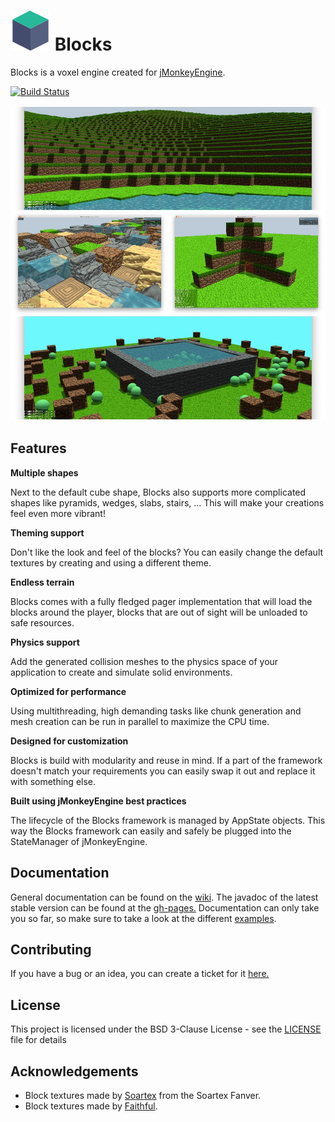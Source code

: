 # ![Blocks](icon-64.png) Blocks
Blocks is a voxel engine created for [jMonkeyEngine](https://jmonkeyengine.org).

[![Build Status](https://travis-ci.com/rvandoosselaer/Blocks.svg?token=EPZCRwE8MCLwXqyrYpqT&branch=master)](https://travis-ci.com/rvandoosselaer/Blocks)

![image](blocks-examples.jpg)

## Features

**Multiple shapes**

Next to the default cube shape, Blocks also supports more complicated shapes like pyramids, wedges, slabs, stairs, ...
This will make your creations feel even more vibrant!

**Theming support**

Don't like the look and feel of the blocks? You can easily change the default textures by creating and using a different theme. 

**Endless terrain**

Blocks comes with a fully fledged pager implementation that will load the blocks around the player, blocks that are out of sight will be unloaded to safe resources.

**Physics support**

Add the generated collision meshes to the physics space of your application to create and simulate solid environments.

**Optimized for performance**
 
Using multithreading, high demanding tasks like chunk generation and mesh creation can be run in parallel to maximize the CPU time.

**Designed for customization**

Blocks is build with modularity and reuse in mind. If a part of the framework doesn't match your requirements you can easily swap it out and replace it with something else.

**Built using jMonkeyEngine best practices**

The lifecycle of the Blocks framework is managed by AppState objects. This way the Blocks framework can easily and safely be plugged into the StateManager of jMonkeyEngine.

## Documentation
General documentation can be found on the [wiki](https://github.com/rvandoosselaer/Blocks/wiki). The javadoc of the latest stable version can be found at the [gh-pages.](https://rvandoosselaer.github.io/Blocks/1.1.0/javadoc/)
Documentation can only take you so far, so make sure to take a look at the different [examples](https://github.com/rvandoosselaer/Blocks/tree/master/examples/src/main/java/com/rvandoosselaer/blocks/examples).

## Contributing
If you have a bug or an idea, you can create a ticket for it [here.](https://github.com/rvandoosselaer/Blocks/issues)

## License
This project is licensed under the BSD 3-Clause License - see the [LICENSE](LICENSE) file for details

## Acknowledgements
- Block textures made by [Soartex](https://soartex.net) from the Soartex Fanver.
- Block textures made by [Faithful](https://www.curseforge.com/minecraft/texture-packs/faithful-32x).
